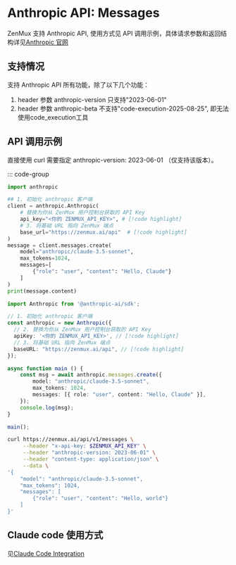 # Anthropic API: Messages

ZenMux 支持 Anthropic API, 使用方式见 API 调用示例，具体请求参数和返回结构详见[Anthropic 官网](https://docs.anthropic.com/en/api/messages)

## 支持情况

支持 Anthropic API 所有功能，除了以下几个功能：
1. header 参数 anthropic-version 只支持"2023-06-01"
2. header 参数 anthropic-beta 不支持"code-execution-2025-08-25", 即无法使用code_execution工具

## API 调用示例

直接使用 curl 需要指定 anthropic-version: 2023-06-01 （仅支持该版本）。 

::: code-group

```python [Python]
import anthropic

## 1. 初始化 anthropic 客户端
client = anthropic.Anthropic(
    # 替换为你从 ZenMux 用户控制台获取的 API Key
    api_key="<你的 ZENMUX_API_KEY>", # [!code highlight]
    # 3. 将基础 URL 指向 ZenMux 端点
    base_url="https://zenmux.ai/api"  # [!code highlight]
)
message = client.messages.create(
    model="anthropic/claude-3.5-sonnet",
    max_tokens=1024,
    messages=[
        {"role": "user", "content": "Hello, Claude"}
    ]
)
print(message.content)
```

```ts [TypeScript]
import Anthropic from '@anthropic-ai/sdk';

// 1. 初始化 anthropic 客户端
const anthropic = new Anthropic({
  // 2. 替换为你从 ZenMux 用户控制台获取的 API Key
  apiKey: '<你的 ZENMUX_API_KEY>', // [!code highlight]
  // 3. 将基础 URL 指向 ZenMux 端点
  baseURL: "https://zenmux.ai/api", // [!code highlight]
});

async function main () {
    const msg = await anthropic.messages.create({
        model: "anthropic/claude-3.5-sonnet",
        max_tokens: 1024,
        messages: [{ role: "user", content: "Hello, Claude" }],
    });
    console.log(msg);
}

main();
```

```bash [Curl]
curl https://zenmux.ai/api/v1/messages \
     --header "x-api-key: $ZENMUX_API_KEY" \
     --header "anthropic-version: 2023-06-01" \
     --header "content-type: application/json" \
     --data \
'{
    "model": "anthropic/claude-3.5-sonnet",
    "max_tokens": 1024,
    "messages": [
        {"role": "user", "content": "Hello, world"}
    ]
}'
```

## Claude code 使用方式

见[Claude Code Integration](/zh/best-practices/claude-code)
